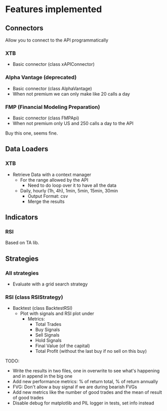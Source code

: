 # Features implemented

## Connectors

Allow you to connect to the API programmatically

### XTB

- Basic connector (class xAPIConnector)

### Alpha Vantage (deprecated)

- Basic connector (class AlphaVantage)
- When not premium we can only make like 20 calls a day

### FMP (Financial Modeling Preparation)

- Basic connector (class FMPApi)
- When not premium only US and 250 calls a day to the API

Buy this one, seems fine.

## Data Loaders

### XTB

- Retrieve Data with a context manager
    - For the range allowed by the API
        - Need to do loop over it to have all the data
    - Daily, hourly (1h, 4h), 1min, 5min, 15min, 30min
        - Output Format: csv
        - Merge the results

## Indicators

### RSI

Based on TA lib.

## Strategies

### All strategies

- Evaluate with a grid search strategy

### RSI (class RSIStrategy)

- Backtest (class BacktestRSI)
    - Plot with signals and RSI plot under
        - Metrics:
            - Total Trades
            - Buy Signals
            - Sell Signals
            - Hold Signals
            - Final Value (of the capital)
            - Total Profit (without the last buy if no sell on this buy)

TODO:

- Write the results in two files, one in overwrite to see what's happening
  and in append in the big one
- Add new performance metrics: % of return total, % of return annually
- FVG: Don't allow a buy signal if we are during bearish FVGs
- Add new metrics like the number of good trades and the mean
  of result of good trades
- Disable debug for matplotlib and PIL logger in tests, set info instead